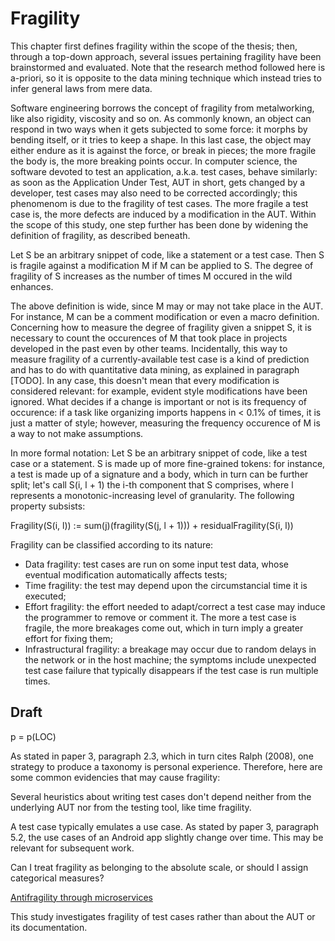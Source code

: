 # Fragility

This chapter first defines fragility within the scope of the thesis; then, through a top-down approach, several issues pertaining fragility have been brainstormed and evaluated.
Note that the research method followed here is a-priori, so it is opposite to the data mining technique which instead tries to infer general laws from mere data.

Software engineering borrows the concept of fragility from metalworking, like also rigidity, viscosity and so on. As commonly known, an object can respond in two ways when it gets subjected to some force: it morphs by bending itself, or it tries to keep a shape. In this last case, the object may either endure as it is against the force, or break in pieces; the more fragile the body is, the more breaking points occur. In computer science, the software devoted to test an application, a.k.a. test cases, behave similarly: as soon as the Application Under Test, AUT in short, gets changed by a developer, test cases may also need to be corrected accordingly; this phenomenom is due to the fragility of test cases. The more fragile a test case is, the more defects are induced by a modification in the AUT.
Within the scope of this study, one step further has been done by widening the definition of fragility, as described beneath.

Let S be an arbitrary snippet of code, like a statement or a test case.
Then S is fragile against a modification M if M can be applied to S. The degree of fragility of S increases as the number of times M occured in the wild enhances.

The above definition is wide, since M may or may not take place in the AUT. For instance, M can be a comment modification or even a macro definition.
Concerning how to measure the degree of fragility given a snippet S, it is necessary to count the occurences of M that took place in projects developed in the past even by other teams. Incidentally, this way to measure fragility of a currently-available test case is a kind of prediction and has to do with quantitative data mining, as explained in paragraph [TODO].
In any case, this doesn't mean that every modification is considered relevant: for example, evident style modifications have been ignored. What decides if a change is important or not is its frequency of occurence: if a task like organizing imports happens in < 0.1% of times, it is just a matter of style; however, measuring the frequency occurence of M is a way to not make assumptions.

In more formal notation:
Let S be an arbitrary snippet of code, like a test case or a statement. S is made up of more fine-grained tokens: for instance, a test is made up of a signature and a body, which in turn can be further split; let's call S(i, l + 1) the i-th component that S comprises, where l represents a monotonic-increasing level of granularity. The following property subsists:

Fragility(S(i, l)) := sum(j)(fragility(S(j, l + 1))) + residualFragility(S(i, l))

Fragility can be classified according to its nature:

- Data fragility: test cases are run on some input test data, whose eventual modification automatically affects tests;
- Time fragility: the test may depend upon the circumstancial time it is executed;
- Effort fragility: the effort needed to adapt/correct a test case may induce the programmer to remove or comment it. The more a test case is fragile, the more breakages come out, which in turn imply a greater effort for fixing them;
- Infrastructural fragility: a breakage may occur due to random delays in the network or in the host machine; the symptoms include unexpected test case failure that typically disappears if the test case is run multiple times.

## Draft

p = p(LOC)

As stated in paper 3, paragraph 2.3, which in turn cites Ralph (2008), one strategy to produce a taxonomy is personal experience. Therefore, here are some common evidencies that may cause fragility:

Several heuristics about writing test cases don't depend neither from the underlying AUT nor from the testing tool, like time fragility.

A test case typically emulates a use case. As stated by paper 3, paragraph 5.2, the use cases of an Android app slightly change over time. This may be relevant for subsequent work.

Can I treat fragility as belonging to the absolute scale, or should I assign categorical measures?

[Antifragility through microservices](https://developers.redhat.com/blog/2016/07/20/from-fragile-to-antifragile-software)

This study investigates fragility of test cases rather than about the AUT or its documentation.
